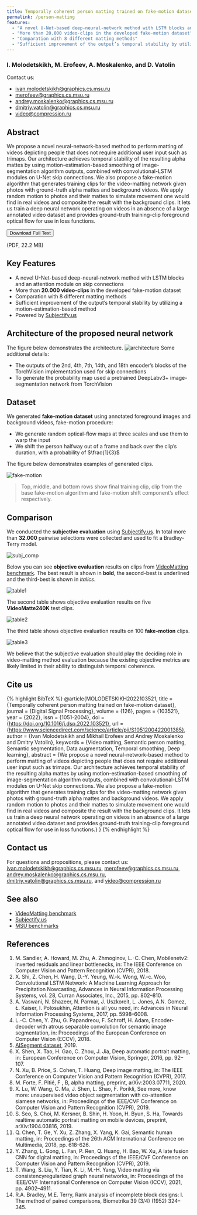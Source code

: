 ```yaml
---
title: Temporally coherent person matting trained on fake-motion dataset
permalink: /person-matting
features:
  - "A novel U-Net-based deep-neural-network method with LSTM blocks and an attention module on skip connections" 
  - "More than 20.000 video-clips in the developed fake-motion dataset"
  - "Comparation with 8 different matting methods"
  - "Sufficient improvement of the output’s temporal stability by utilizing a motion-estimation-based method"
---
```


### I. Molodetskikh, M. Erofeev, A. Moskalenko, and D. Vatolin

Contact us: 
* <ivan.molodetskikh@graphics.cs.msu.ru>
* <merofeev@graphics.cs.msu.ru>
* <andrey.moskalenko@graphics.cs.msu.ru>
* <dmitriy.vatolin@graphics.cs.msu.ru>
* <video@compression.ru>

## Abstract
We propose a novel neural-network-based method to perform matting of videos depicting people that does not require additional user input such as trimaps. Our architecture achieves temporal stability of the resulting alpha mattes by using motion-estimation-based smoothing of image-segmentation algorithm outputs, combined with convolutional-LSTM modules on U-Net skip connections. We also propose a fake-motion algorithm that generates training clips for the video-matting network
given photos with ground-truth alpha mattes and background videos. We apply random motion to photos and their mattes to simulate movement one would find in real videos and composite the result with the background clips. It lets us train a deep neural network operating on videos in an absence of a large annotated video dataset and provides ground-truth training-clip foreground optical flow for use in loss functions.

<!-- Add Download Full Text button-->
<link rel="stylesheet" href="https://cdnjs.cloudflare.com/ajax/libs/font-awesome/4.7.0/css/font-awesome.min.css">
<div>
<button class="download-button" role="button" onclick="location.href = 'https://arxiv.org/pdf/2109.04843.pdf'">
    <i class="fa fa-download"></i>
    Download Full Text
</button>
<p class="download-button-caption">(PDF, 22.2 MB)</p>
</div>

## Key Features
* A novel U-Net-based deep-neural-network method with LSTM blocks and an attention module on skip connections
* More than **20.000 video-clips** in the developed fake-motion dataset
* Comparation with 8 different matting methods
* Sufficient improvement of the output’s temporal stability by utilizing a motion-estimation-based method
* Powered by [Subjectify.us](https://www.subjectify.us/) 

## Architecture of the proposed neural network
The figure below demonstrates the architecture. 
![architecture](/assets/img/papers/person-matting/architecture.JPG)
Some additional details:
* The outputs of the 2nd, 4th, 7th, 14th, and 18th encoder’s blocks of the TorchVision implementation used for skip connections
* To generate the probability map used a pretrained DeepLabv3+ image-segmentation network from TorchVision

## Dataset
We generated **fake-motion dataset** using annotated foreground images and background videos, fake-motion procedure:
* We generate random optical-flow maps at three scales and use them to warp the input
* We shift the person halfway out of a frame and back over the clip’s duration, with a probability of $\frac{1}{3}$  

The figure below demonstrates examples of generated clips.  
  
![fake-motion](/assets/img/papers/person-matting/fake_motion.JPG)  
> Top, middle, and bottom rows show final training clip, clip from the base fake-motion algorithm and fake-motion shift component’s effect respectively.

## Comparison
We conducted the **subjective evaluation** using [Subjectify.us](https://www.subjectify.us/). In total more than **32.000** pairwise selections were collected and used to fit a Bradley-Terry model.

![subj_comp](/assets/img/papers/person-matting/subjective.png)

Below you can see **objective evaluation** results on clips from [VideoMatting benchmark](http://videomatting.com). The best result is shown in **bold**, the second-best
is underlined and the third-best is shown in _italics_.
  
![table1](/assets/img/papers/person-matting/comparison_1.JPG) 
  
The second table shows objective evaluation results on five **VideoMatte240K** test clips.  
  
![table2](/assets/img/papers/person-matting/comparison_2.JPG)  
  
The third table shows objective evaluation results on 100 **fake-motion** clips.  
  
![table3](/assets/img/papers/person-matting/comparison_3.JPG) 

We believe that the subjective evaluation should play the deciding role in video-matting method evaluation because the existing objective metrics are likely limited in their ability to distinguish temporal coherence.

## Cite us
{% highlight BibTeX %}
@article{MOLODETSKIKH2022103521,
title = {Temporally coherent person matting trained on fake-motion dataset},
journal = {Digital Signal Processing},
volume = {126},
pages = {103521},
year = {2022},
issn = {1051-2004},
doi = {https://doi.org/10.1016/j.dsp.2022.103521},
url = {https://www.sciencedirect.com/science/article/pii/S1051200422001385},
author = {Ivan Molodetskikh and Mikhail Erofeev and Andrey Moskalenko and Dmitry Vatolin},
keywords = {Video matting, Semantic person matting, Semantic segmentation, Data augmentation, Temporal smoothing, Deep learning},
abstract = {We propose a novel neural-network-based method to perform matting of videos depicting people that does not require additional user input such as trimaps. Our architecture achieves temporal stability of the resulting alpha mattes by using motion-estimation-based smoothing of image-segmentation algorithm outputs, combined with convolutional-LSTM modules on U-Net skip connections. We also propose a fake-motion algorithm that generates training clips for the video-matting network given photos with ground-truth alpha mattes and background videos. We apply random motion to photos and their mattes to simulate movement one would find in real videos and composite the result with the background clips. It lets us train a deep neural network operating on videos in an absence of a large annotated video dataset and provides ground-truth training-clip foreground optical flow for use in loss functions.}
}
{% endhighlight %}

## Contact us

For questions and propositions, please contact us: <ivan.molodetskikh@graphics.cs.msu.ru>, <merofeev@graphics.cs.msu.ru>, <andrey.moskalenko@graphics.cs.msu.ru>, <dmitriy.vatolin@graphics.cs.msu.ru>, and <video@compression.ru>

## See also 
* [VideoMatting benchmark](http://videomatting.com)
* [Subjectify.us](https://www.subjectify.us/)
* [MSU benchmarks](https://videoprocessing.ai/benchmarks/)

## References

1. M. Sandler, A. Howard, M. Zhu, A. Zhmoginov, L.-C. Chen, Mobilenetv2: inverted
residuals and linear bottlenecks, in: The IEEE Conference on Computer Vision
and Pattern Recognition (CVPR), 2018.
2. X. Shi, Z. Chen, H. Wang, D.-Y. Yeung, W.-k. Wong, W.-c. Woo, Convolutional LSTM Network: A Machine Learning Approach for Precipitation Nowcasting, Advances in Neural Information Processing Systems, vol. 28, Curran Associates, Inc., 2015, pp. 802–810.
3. A. Vaswani, N. Shazeer, N. Parmar, J. Uszkoreit, L. Jones, A.N. Gomez, Ł. Kaiser, I. Polosukhin, Attention is all you need, in: Advances in Neural Information Processing Systems, 2017, pp. 5998–6008.
4. L.-C. Chen, Y. Zhu, G. Papandreou, F. Schroff, H. Adam, Encoder-decoder with atrous separable convolution for semantic image segmentation, in: Proceedings of the European Conference on Computer Vision (ECCV), 2018.
5.  [AISegment dataset](https://github.com/aisegmentcn/matting_human_datasets/tree/1829b5f722024d29b780993f06b45ea3f47ba777), 2019.
6.  X. Shen, X. Tao, H. Gao, C. Zhou, J. Jia, Deep automatic portrait matting, in: European Conference on Computer Vision, Springer, 2016, pp. 92–107.
7.  N. Xu, B. Price, S. Cohen, T. Huang, Deep image matting, in: The IEEE Conference on Computer Vision and Pattern Recognition (CVPR), 2017.
8.  M. Forte, F. Pitié, F , B, alpha matting, preprint, arXiv:2003.07711, 2020.
9.  X. Lu, W. Wang, C. Ma, J. Shen, L. Shao, F. Porikli, See more, know more: unsupervised video object segmentation with co-attention siamese networks, in: Proceedings of the IEEE/CVF Conference on Computer Vision and Pattern Recognition (CVPR), 2019.
10. S. Seo, S. Choi, M. Kersner, B. Shin, H. Yoon, H. Byun, S. Ha, Towards realtime automatic portrait matting on mobile devices, preprint, arXiv:1904.03816, 2019.
11. Q. Chen, T. Ge, Y. Xu, Z. Zhang, X. Yang, K. Gai, Semantic human matting, in: Proceedings of the 26th ACM International Conference on Multimedia, 2018, pp. 618-626.
12. Y. Zhang, L. Gong, L. Fan, P. Ren, Q. Huang, H. Bao, W. Xu, A late fusion CNN for digital matting, in: Proceedings of the IEEE/CVF Conference on Computer Vision and Pattern Recognition (CVPR), 2019.
13. T. Wang, S. Liu, Y. Tian, K. Li, M.-H. Yang, Video matting via consistencyregularized graph neural networks, in: Proceedings of the IEEE/CVF International Conference on Computer Vision (ICCV), 2021, pp. 4902–4911.
14. R.A. Bradley, M.E. Terry, Rank analysis of incomplete block designs: I. The
method of paired comparisons, Biometrika 39 (3/4) (1952) 324–345.

